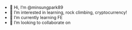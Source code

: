 - 👋 Hi, I’m @minsungpark89
- 👀 I’m interested in learning, rock climbing, cryptocurrency!
- 🌱 I’m currently learning FE
- 💞️ I’m looking to collaborate on 


<!---
minsungpark89/minsungpark89 is a ✨ special ✨ repository because its `README.md` (this file) appears on your GitHub profile.
You can click the Preview link to take a look at your changes.
--->
